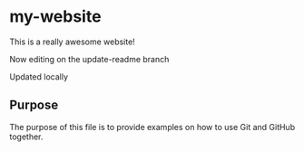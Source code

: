 # my-website

This is a really awesome website!

Now editing on the update-readme branch

Updated locally

## Purpose 

The purpose of this file is to provide examples on how to use Git and GitHub together.